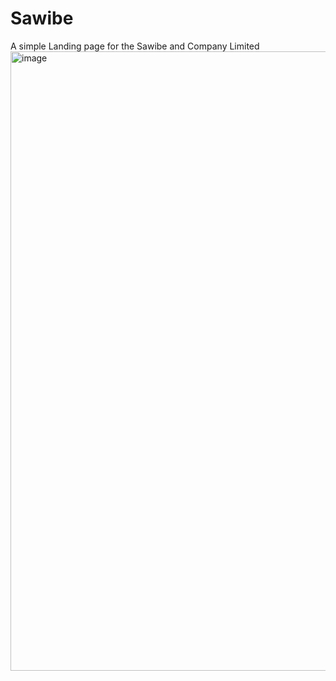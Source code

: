 # Sawibe
A simple Landing page for the Sawibe and Company Limited
<img width="1744" height="991" alt="image" src="https://github.com/user-attachments/assets/b98f81b1-5063-4462-8433-e560b4a7d547" />

